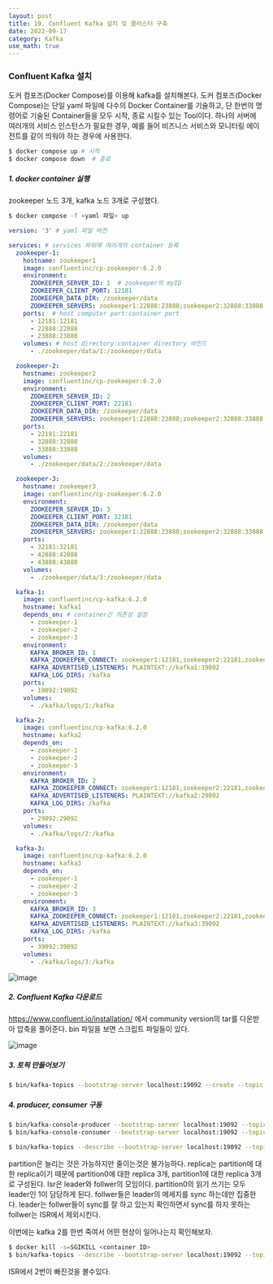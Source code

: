 ```yaml
---
layout: post
title: 19. Confluent Kafka 설치 및 클러스터 구축
date: 2022-09-17
category: Kafka
use_math: true
---
```



### Confluent Kafka 설치

도커 컴포즈(Docker Compose)를 이용해 kafka를 설치해본다. 도커 컴포즈(Docker Compose)는 단일 yaml 파일에 다수의 Docker Container를 기술하고, 단 한번의 명령어로 기술된 Container들을 모두 시작, 종료 시킬수 있는 Tool이다. 하나의 서버에 여러개의 서비스 인스턴스가 필요한 경우, 예를 들어 비즈니스 서비스와 모니터링 에이전트를 같이 띄워야 하는 경우에 사용한다. 


```bash
$ docker compose up # 시작
$ docker compose down  # 종료
```


##### 1. docker container 실행 

zookeeper 노드 3개, kafka 노드 3개로 구성했다.  

```bash
$ docker compose -f <yaml 파일> up
```

```yaml
version: '3' # yaml 파일 버전

services: # services 하위에 여러개의 container 등록
  zookeeper-1:
    hostname: zookeeper1
    image: confluentinc/cp-zookeeper:6.2.0
    environment:
      ZOOKEEPER_SERVER_ID: 1  # zookeeper의 myID
      ZOOKEEPER_CLIENT_PORT: 12181
      ZOOKEEPER_DATA_DIR: /zookeeper/data
      ZOOKEEPER_SERVERS: zookeeper1:22888:23888;zookeeper2:32888:33888;zookeeper3:42888:43888 # 22888: zookeeper 앙상블간 통신, 23888은 redirection할 때 사용
    ports:  # host computer port:container port
      - 12181:12181
      - 22888:22888
      - 23888:23888
    volumes: # host directory:container directory 바인드
      - ./zookeeper/data/1:/zookeeper/data

  zookeeper-2:
    hostname: zookeeper2
    image: confluentinc/cp-zookeeper:6.2.0
    environment:
      ZOOKEEPER_SERVER_ID: 2
      ZOOKEEPER_CLIENT_PORT: 22181
      ZOOKEEPER_DATA_DIR: /zookeeper/data
      ZOOKEEPER_SERVERS: zookeeper1:22888:23888;zookeeper2:32888:33888;zookeeper3:42888:43888
    ports:
      - 22181:22181
      - 32888:32888
      - 33888:33888
    volumes:
      - ./zookeeper/data/2:/zookeeper/data

  zookeeper-3:
    hostname: zookeeper3
    image: confluentinc/cp-zookeeper:6.2.0
    environment:
      ZOOKEEPER_SERVER_ID: 3
      ZOOKEEPER_CLIENT_PORT: 32181
      ZOOKEEPER_DATA_DIR: /zookeeper/data
      ZOOKEEPER_SERVERS: zookeeper1:22888:23888;zookeeper2:32888:33888;zookeeper3:42888:43888
    ports:
      - 32181:32181
      - 42888:42888
      - 43888:43888
    volumes:
      - ./zookeeper/data/3:/zookeeper/data

  kafka-1:
    image: confluentinc/cp-kafka:6.2.0
    hostname: kafka1
    depends_on: # container간 의존성 설정
      - zookeeper-1
      - zookeeper-2
      - zookeeper-3
    environment:
      KAFKA_BROKER_ID: 1
      KAFKA_ZOOKEEPER_CONNECT: zookeeper1:12181,zookeeper2:22181,zookeeper3:32181
      KAFKA_ADVERTISED_LISTENERS: PLAINTEXT://kafka1:19092
      KAFKA_LOG_DIRS: /kafka
    ports:
      - 19092:19092
    volumes:
      - ./kafka/logs/1:/kafka

  kafka-2:
    image: confluentinc/cp-kafka:6.2.0
    hostname: kafka2
    depends_on:
      - zookeeper-1
      - zookeeper-2
      - zookeeper-3
    environment:
      KAFKA_BROKER_ID: 2
      KAFKA_ZOOKEEPER_CONNECT: zookeeper1:12181,zookeeper2:22181,zookeeper3:32181
      KAFKA_ADVERTISED_LISTENERS: PLAINTEXT://kafka2:29092
      KAFKA_LOG_DIRS: /kafka
    ports:
      - 29092:29092
    volumes:
      - ./kafka/logs/2:/kafka

  kafka-3:
    image: confluentinc/cp-kafka:6.2.0
    hostname: kafka3
    depends_on:
      - zookeeper-1
      - zookeeper-2
      - zookeeper-3
    environment:
      KAFKA_BROKER_ID: 3
      KAFKA_ZOOKEEPER_CONNECT: zookeeper1:12181,zookeeper2:22181,zookeeper3:32181
      KAFKA_ADVERTISED_LISTENERS: PLAINTEXT://kafka3:39092
      KAFKA_LOG_DIRS: /kafka
    ports:
      - 39092:39092
    volumes:
      - ./kafka/logs/3:/kafka
```

![image](https://user-images.githubusercontent.com/61526722/190843526-5fe3ee26-e5fb-44ef-b710-b93f99844a19.png)


##### 2. Confluent Kafka 다운로드

https://www.confluent.io/installation/ 에서 community version의 tar를 다운받아 압축을 풀어준다. bin 파일을 보면 스크립트 파일들이 있다. 

![image](https://user-images.githubusercontent.com/61526722/190843712-6fa5f191-7b79-478d-b5ea-14d412727f04.png)

##### 3. 토픽 만들어보기 

```bash
$ bin/kafka-topics --bootstrap-server localhost:19092 --create --topic mytopic --partitions 2 --replication-factor 3
```

##### 4. producer, consumer 구동

```bash
$ bin/kafka-console-producer --bootstrap-server localhost:19092 --topic mytopic 
$ bin/kafka-console-consumer --bootstrap-server localhost:19092 --topic mytopic 
```

```bash
$ bin/kafka-topics --describe --bootstrap-server localhost:19092 --topic mytopic
```

partition은 늘리는 것은 가능하지만 줄이는것은 불가능하다. replica는 partition에 대한 replica이기 때문에 partition0에 대한 replica 3개, partition1에 대한 replica 3개로 구성된다. Isr은 leader와 follwer의 모임이다. partition0의 읽기 쓰기는 모두 leader인 1이 담당하게 된다. follwer들은 leader의 메세지를 sync 하는데만 집중한다. leader는 follwer들이 sync를 잘 하고 있는지 확인하면서 sync를 하지 못하는 follwer는 ISR에서 제외시킨다. 

이번에는 kafka 2를 한번 죽여서 어떤 현상이 일어나는지 확인해보자. 

```bash
$ docker kill -s=SGIKILL <container ID>
$ bin/kafka-topics --describe --bootstrap-server localhost:19092 --topic mytopic
```

ISR에서 2번이 빠진것을 볼수있다. 
